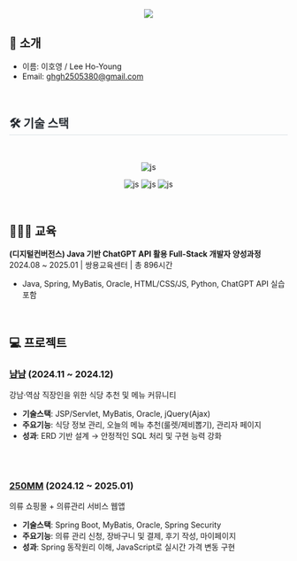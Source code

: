 <div align= "center">
<img src="https://capsule-render.vercel.app/api?type=waving&color=timeGradient&height=180&text=%20HO-YOUNG's%20GitHub%20&animation=fadeIn&fontColor=000000&fontSize=60" />
</div>

##   🙌 소개
- 이름: 이호영 / Lee Ho-Young
- Email: ghgh2505380@gmail.com

<br>



<div style="text-align: left;">
    <h2 style="border-bottom: 1px solid #d8dee4; color: #282d33;"> 🛠️ 기술 스택 </h2> <br> 
    <div align="center">

<!--
![js](https://img.shields.io/badge/Python-3776AB?style=for-the-badge&logo=python&logoColor=white?style=for-the-badge&logo=JavaScript&logoColor=white) 
![js](https://img.shields.io/badge/R-276DC3?style=for-the-badge&logo=r&logoColor=white?style=for-the-badge&logo=JavaScript&logoColor=white)
-->
![js](https://img.shields.io/badge/Java-ED8B00?style=for-the-badge&logo=openjdk&logoColor=white?style=for-the-badge&logo=JavaScript&logoColor=white)

![js](https://img.shields.io/badge/HTML-239120?style=for-the-badge&logo=html5&logoColor=white?style=for-the-badge&logo=JavaScript&logoColor=white)
![js](https://img.shields.io/badge/JavaScript-F7DF1E?style=for-the-badge&logo=JavaScript&logoColor=white?style=for-the-badge&logo=JavaScript&logoColor=white)
![js](https://img.shields.io/badge/CSS-239120?&style=for-the-badge&logo=css3&logoColor=white?style=for-the-badge&logo=JavaScript&logoColor=white)

</div>


<br>

## 👩🏻‍🎓 교육
**(디지털컨버전스) Java 기반 ChatGPT API 활용 Full-Stack 개발자 양성과정**  
2024.08 ~ 2025.01 | 쌍용교육센터 | 총 896시간  
- Java, Spring, MyBatis, Oracle, HTML/CSS/JS, Python, ChatGPT API 실습 포함
<br>


## 💻 프로젝트

### [냠냠](https://github.com/250ghghghgh/yam-yam.git) (2024.11 ~ 2024.12)
강남·역삼 직장인을 위한 식당 추천 및 메뉴 커뮤니티
- **기술스택**: JSP/Servlet, MyBatis, Oracle, jQuery(Ajax)
- **주요기능**: 식당 정보 관리, 오늘의 메뉴 추천(룰렛/제비뽑기), 관리자 페이지
- **성과**: ERD 기반 설계 → 안정적인 SQL 처리 및 구현 능력 강화


</br>
<br>

### [250MM](https://github.com/250ghghghgh/250mm.git) (2024.12 ~ 2025.01)
의류 쇼핑몰 + 의류관리 서비스 웹앱
- **기술스택**: Spring Boot, MyBatis, Oracle, Spring Security
- **주요기능**: 의류 관리 신청, 장바구니 및 결제, 후기 작성, 마이페이지
- **성과**: Spring 동작원리 이해, JavaScript로 실시간 가격 변동 구현
</br>
